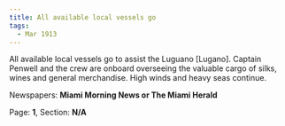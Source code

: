 ```yaml
---  
title: All available local vessels go  
tags:  
  - Mar 1913  
---  
```

  
All available local vessels go to assist the Luguano [Lugano]. Captain Penwell and the crew are onboard overseeing the valuable cargo of silks, wines and general merchandise. High winds and heavy seas continue.  
  
Newspapers: **Miami Morning News or The Miami Herald**  
  
Page: **1**, Section: **N/A** 
